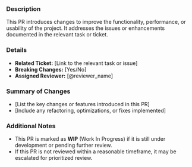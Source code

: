 ### Description
This PR introduces changes to improve the functionality, performance, or usability of the project. It addresses the issues or enhancements documented in the relevant task or ticket.

### Details
- **Related Ticket:** [Link to the relevant task or issue]
- **Breaking Changes:** [Yes/No]
- **Assigned Reviewer:** [@reviewer_name]

### Summary of Changes
- [List the key changes or features introduced in this PR]
- [Include any refactoring, optimizations, or fixes implemented]

### Additional Notes
- This PR is marked as **WIP** (Work In Progress) if it is still under development or pending further review.
- If this PR is not reviewed within a reasonable timeframe, it may be escalated for prioritized review.